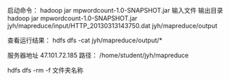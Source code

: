 启动命令：
hadoop jar mpwordcount-1.0-SNAPSHOT.jar 输入文件 输出目录
hadoop jar mpwordcount-1.0-SNAPSHOT.jar jyh/mapreduce/input/HTTP_20130313143750.dat jyh/mapreduce/output

查看运行结果：
hdfs dfs -cat jyh/mapreduce/output/*

服务器地址
47.101.72.185
路径：
/home/student/jyh/mapreduce

hdfs dfs -rm -f 文件夹名称


